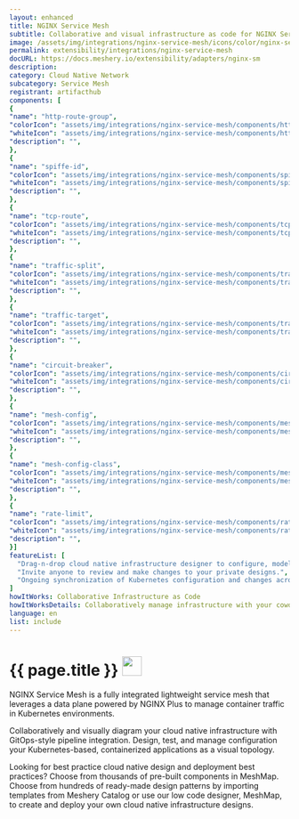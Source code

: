 ```yaml
---
layout: enhanced
title: NGINX Service Mesh
subtitle: Collaborative and visual infrastructure as code for NGINX Service Mesh
image: /assets/img/integrations/nginx-service-mesh/icons/color/nginx-service-mesh-color.svg
permalink: extensibility/integrations/nginx-service-mesh
docURL: https://docs.meshery.io/extensibility/adapters/nginx-sm
description: 
category: Cloud Native Network
subcategory: Service Mesh
registrant: artifacthub
components: [
{
"name": "http-route-group",
"colorIcon": "assets/img/integrations/nginx-service-mesh/components/http-route-group/icons/color/http-route-group-color.svg",
"whiteIcon": "assets/img/integrations/nginx-service-mesh/components/http-route-group/icons/white/http-route-group-white.svg",
"description": "",
},
{
"name": "spiffe-id",
"colorIcon": "assets/img/integrations/nginx-service-mesh/components/spiffe-id/icons/color/spiffe-id-color.svg",
"whiteIcon": "assets/img/integrations/nginx-service-mesh/components/spiffe-id/icons/white/spiffe-id-white.svg",
"description": "",
},
{
"name": "tcp-route",
"colorIcon": "assets/img/integrations/nginx-service-mesh/components/tcp-route/icons/color/tcp-route-color.svg",
"whiteIcon": "assets/img/integrations/nginx-service-mesh/components/tcp-route/icons/white/tcp-route-white.svg",
"description": "",
},
{
"name": "traffic-split",
"colorIcon": "assets/img/integrations/nginx-service-mesh/components/traffic-split/icons/color/traffic-split-color.svg",
"whiteIcon": "assets/img/integrations/nginx-service-mesh/components/traffic-split/icons/white/traffic-split-white.svg",
"description": "",
},
{
"name": "traffic-target",
"colorIcon": "assets/img/integrations/nginx-service-mesh/components/traffic-target/icons/color/traffic-target-color.svg",
"whiteIcon": "assets/img/integrations/nginx-service-mesh/components/traffic-target/icons/white/traffic-target-white.svg",
"description": "",
},
{
"name": "circuit-breaker",
"colorIcon": "assets/img/integrations/nginx-service-mesh/components/circuit-breaker/icons/color/circuit-breaker-color.svg",
"whiteIcon": "assets/img/integrations/nginx-service-mesh/components/circuit-breaker/icons/white/circuit-breaker-white.svg",
"description": "",
},
{
"name": "mesh-config",
"colorIcon": "assets/img/integrations/nginx-service-mesh/components/mesh-config/icons/color/mesh-config-color.svg",
"whiteIcon": "assets/img/integrations/nginx-service-mesh/components/mesh-config/icons/white/mesh-config-white.svg",
"description": "",
},
{
"name": "mesh-config-class",
"colorIcon": "assets/img/integrations/nginx-service-mesh/components/mesh-config-class/icons/color/mesh-config-class-color.svg",
"whiteIcon": "assets/img/integrations/nginx-service-mesh/components/mesh-config-class/icons/white/mesh-config-class-white.svg",
"description": "",
},
{
"name": "rate-limit",
"colorIcon": "assets/img/integrations/nginx-service-mesh/components/rate-limit/icons/color/rate-limit-color.svg",
"whiteIcon": "assets/img/integrations/nginx-service-mesh/components/rate-limit/icons/white/rate-limit-white.svg",
"description": "",
}]
featureList: [
  "Drag-n-drop cloud native infrastructure designer to configure, model, and deploy your workloads.",
  "Invite anyone to review and make changes to your private designs.",
  "Ongoing synchronization of Kubernetes configuration and changes across any number of clusters."
]
howItWorks: Collaborative Infrastructure as Code
howItWorksDetails: Collaboratively manage infrastructure with your coworkers synchronously sharing the same designs.
language: en
list: include
---
```

<h1>{{ page.title }} <img src="{{ page.image }}" style="width: 35px; height: 35px;" /></h1>

<p>
NGINX Service Mesh is a fully integrated lightweight service mesh that leverages a data plane powered by NGINX Plus to manage container traffic in Kubernetes environments.
</p>
<p>
    Collaboratively and visually diagram your cloud native infrastructure with GitOps-style pipeline integration. Design, test, and manage configuration your Kubernetes-based, containerized applications as a visual topology.
</p>
<p>
    Looking for best practice cloud native design and deployment best practices? Choose from thousands of pre-built components in MeshMap. Choose from hundreds of ready-made design patterns by importing templates from Meshery Catalog or use our low code designer, MeshMap, to create and deploy your own cloud native infrastructure designs.
</p>
